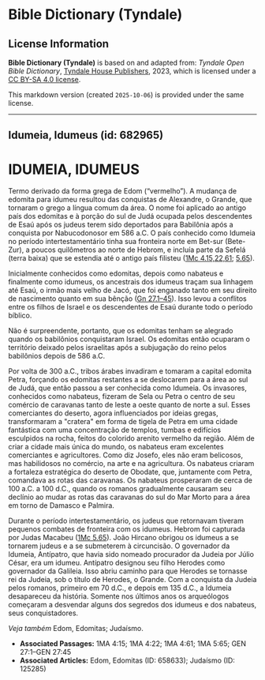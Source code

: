 # Bible Dictionary (Tyndale)

## License Information

**Bible Dictionary (Tyndale)** is based on and adapted from: _Tyndale Open Bible Dictionary_, [Tyndale House Publishers](https://tyndaleopenresources.com/), 2023, which is licensed under a [CC BY-SA 4.0 license](https://creativecommons.org/licenses/by-sa/4.0/legalcode.en).

This markdown version (created `2025-10-06`) is provided under the same license.



--------------------------------

## Idumeia, Idumeus (id: 682965)

IDUMEIA, IDUMEUS
================

Termo derivado da forma grega de Edom (“vermelho”). A mudança de edomita para idumeu resultou das conquistas de Alexandre, o Grande, que tornaram o grego a língua comum da área. O nome foi aplicado ao antigo país dos edomitas e à porção do sul de Judá ocupada pelos descendentes de Esaú após os judeus terem sido deportados para Babilônia após a conquista por Nabucodonosor em 586 a.C. O país conhecido como Idumeia no período intertestamentário tinha sua fronteira norte em Bet\-sur (Bete\-Zur), a poucos quilômetros ao norte de Hebrom, e incluía parte da Sefelá (terra baixa) que se estendia até o antigo país filisteu ([1Mc 4\.15,22,61](https://ref.ly/1Macc4:15,1Macc4:22,1Macc4:61); [5\.65](https://ref.ly/1Macc5:65)).

Inicialmente conhecidos como edomitas, depois como nabateus e finalmente como idumeus, os ancestrais dos idumeus traçam sua linhagem até Esaú, o irmão mais velho de Jacó, que foi enganado tanto em seu direito de nascimento quanto em sua bênção ([Gn 27\.1–45](https://ref.ly/Gen27:1-Gen27:45)). Isso levou a conflitos entre os filhos de Israel e os descendentes de Esaú durante todo o período bíblico.

Não é surpreendente, portanto, que os edomitas tenham se alegrado quando os babilônios conquistaram Israel. Os edomitas então ocuparam o território deixado pelos israelitas após a subjugação do reino pelos babilônios depois de 586 a.C.

Por volta de 300 a.C., tribos árabes invadiram e tomaram a capital edomita Petra, forçando os edomitas restantes a se deslocarem para a área ao sul de Judá, que então passou a ser conhecida como Idumeia. Os invasores, conhecidos como nabateus, fizeram de Sela ou Petra o centro de seu comércio de caravanas tanto de leste a oeste quanto de norte a sul. Esses comerciantes do deserto, agora influenciados por ideias gregas, transformaram a "cratera" em forma de tigela de Petra em uma cidade fantástica com uma concentração de templos, tumbas e edifícios esculpidos na rocha, feitos do colorido arenito vermelho da região. Além de criar a cidade mais única do mundo, os nabateus eram excelentes comerciantes e agricultores. Como diz Josefo, eles não eram belicosos, mas habilidosos no comércio, na arte e na agricultura. Os nabateus criaram a fortaleza estratégica do deserto de Obodate, que, juntamente com Petra, comandava as rotas das caravanas. Os nabateus prosperaram de cerca de 100 a.C. a 100 d.C., quando os romanos gradualmente causaram seu declínio ao mudar as rotas das caravanas do sul do Mar Morto para a área em torno de Damasco e Palmira.

Durante o período intertestamentário, os judeus que retornavam tiveram pequenos combates de fronteira com os idumeus. Hebrom foi capturada por Judas Macabeu ([1Mc 5\.65](https://ref.ly/1Macc5:65)). João Hircano obrigou os idumeus a se tornarem judeus e a se submeterem à circuncisão. O governador da Idumeia, Antípatro, que havia sido nomeado procurador da Judeia por Júlio César, era um idumeu. Antípatro designou seu filho Herodes como governador da Galileia. Isso abriu caminho para que Herodes se tornasse rei da Judeia, sob o título de Herodes, o Grande. Com a conquista da Judeia pelos romanos, primeiro em 70 d.C., e depois em 135 d.C., a Idumeia desapareceu da história. Somente nos últimos anos os arqueólogos começaram a desvendar alguns dos segredos dos idumeus e dos nabateus, seus conquistadores.

*Veja também* Edom, Edomitas; Judaísmo.

* **Associated Passages:** 1MA 4:15; 1MA 4:22; 1MA 4:61; 1MA 5:65; GEN 27:1–GEN 27:45
* **Associated Articles:** Edom, Edomitas (ID: 658633); Judaísmo (ID: 125285)


